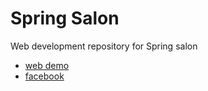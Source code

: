Spring Salon
===
 

Web development repository for  Spring salon

+ [web demo](https://springsalon.com.hr)
+ [facebook](https://www.facebook.com/pages/Spring-studio-za-njegu-lica-i-tijela)

